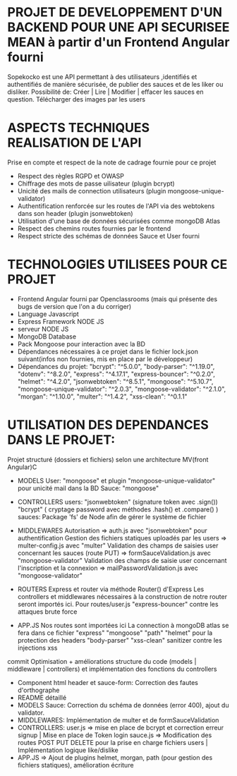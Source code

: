 
# PROJET DE DEVELOPPEMENT D'UN BACKEND POUR UNE API SECURISEE MEAN à partir d'un Frontend Angular fourni

Sopekocko est une API permettant à des utilisateurs ,identifiés et authentifiés de manière sécurisée,
de publier des sauces et de les liker ou disliker. Possibilité de:
Créer | Lire | Modifier | effacer les sauces en question.
Télécharger des images par les users

# ASPECTS TECHNIQUES REALISATION DE L'API

Prise en compte et respect de la note de cadrage fournie pour ce projet

- Respect des règles RGPD et OWASP
- Chiffrage des mots de passe uilisateur (plugin bcrypt)
- Unicité des mails de connection utilisateurs (plugin mongoose-unique-validator)
- Authentification renforcée sur les routes de l'API via des webtokens dans son header (plugin jsonwebtoken)
- Utilisation d'une base de données sécurisées comme mongoDB Atlas
- Respect des chemins routes fournies par le frontend
- Respect stricte des schémas de données Sauce et User fourni


# TECHNOLOGIES UTILISEES POUR CE PROJET

- Frontend Angular fourni par Openclassrooms (mais qui présente des bugs de version que l'on a du corriger)
- Language Javascript
- Express Framework NODE JS
- serveur NODE JS
- MongoDB Database
- Pack Mongoose pour interaction avec la BD
- Dépendances nécessaires à ce projet dans le fichier lock.json suivant(infos non fournies, mis en place par le développeur)
- Dépendances du projet:
    "bcrypt": "^5.0.0",
    "body-parser": "^1.19.0",
    "dotenv": "^8.2.0",
    "express": "^4.17.1",
    "express-bouncer": "^0.2.0",
    "helmet": "^4.2.0",
    "jsonwebtoken": "^8.5.1",
    "mongoose": "^5.10.7",
    "mongoose-unique-validator": "^2.0.3",
    "mongoose-validator": "^2.1.0",
    "morgan": "^1.10.0",
    "multer": "^1.4.2",
    "xss-clean": "^0.1.1"

# UTILISATION DES DEPENDANCES DANS LE PROJET:

Projet structuré (dossiers et fichiers) selon une architecture MV(front Angular)C

- MODELS
User: "mongoose" et plugin "mongoose-unique-validator" pour unicité mail dans la BD
Sauce: "mongoose"

- CONTROLLERS
users: 
    "jsonwebtoken" (signature token avec .sign())
    "bcrypt" ( cryptage password avec méthodes .hash() et .compare() )
sauces:
    Package 'fs' de Node afin de gérer le système de fichier
 


- MIDDLEWARES
Autorisation => auth.js avec "jsonwebtoken" pour authentification
Gestion des fichiers statiques uploadés par les users => multer-config.js avec "multer"
Validation des champs de saisies user concernant les sauces (route PUT) => formSauceValidation.js avec "mongoose-validator"
Validation des champs de saisie user concernant l'inscription et la connexion => mailPasswordValidation.js avec "mongoose-validator"

- ROUTERS
Express et router via méthode Router() d'Express
Les controllers et middlewares nécessaires à la construction de notre router seront importés ici.
Pour routes/user.js
"express-bouncer" contre les attaques brute force

- APP.JS
Nos routes sont importées ici
La connection à mongoDB atlas se fera dans ce fichier
"express"
"mongoose"
"path"
"helmet" pour la protection des headers
"body-parser"
"xss-clean" sanitizer contre les injections xss

commit
Optimisation + améliorations structure du code (models | middleware | controllers) et implémentation des fonctions du controllers

- Component html header et sauce-form: Correction des fautes d'orthographe
- README détaillé
- MODELS Sauce: Correction du schéma de données (error 400), ajout du validator.
- MIDDLEWARES: Implémentation de multer et de formSauceValidation
- CONTROLLERS:
user.js => mise en place de bcrypt et correction erreur  signup | Mise en place de Token login
sauce.js => Modification des routes POST PUT DELETE pour la prise en charge fichiers users | Implémentation logique like/dislike
- APP.JS => Ajout de plugins helmet, morgan, path (pour gestion des fichiers statiques), amélioration écriture